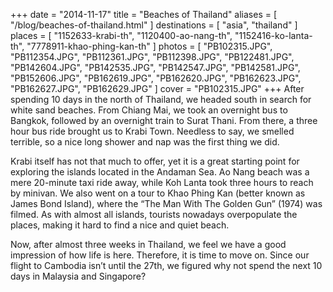 +++
date    = "2014-11-17"
title   = "Beaches of Thailand"
aliases = [ "/blog/beaches-of-thailand.html" ]
destinations = [ "asia", "thailand" ]
places  = [
  "1152633-krabi-th", "1120400-ao-nang-th", "1152416-ko-lanta-th",
  "7778911-khao-phing-kan-th"
]
photos = [
  "PB102315.JPG", "PB112354.JPG", "PB112361.JPG", "PB112398.JPG", "PB122481.JPG",
  "PB142604.JPG", "PB142535.JPG", "PB142547.JPG", "PB142581.JPG", "PB152606.JPG",
  "PB162619.JPG", "PB162620.JPG", "PB162623.JPG", "PB162627.JPG", "PB162629.JPG"
]
cover = "PB102315.JPG"
+++
After spending 10 days in the north of Thailand, we headed south in search for white sand beaches. From Chiang Mai, we took an overnight bus to Bangkok, followed by an overnight train to Surat Thani. From there, a three hour bus ride brought us to Krabi Town. Needless to say, we smelled terrible, so a nice long shower and nap was the first thing we did.
<!--more-->

Krabi itself has not that much to offer, yet it is a great starting point for exploring the islands located in the Andaman Sea. Ao Nang beach was a mere 20-minute taxi ride away, while Koh Lanta took three hours to reach by minivan. We also went on a tour to Khao Phing Kan (better known as James Bond Island), where the “The Man With The Golden Gun” (1974) was filmed. As with almost all islands, tourists nowadays overpopulate the places, making it hard to find a nice and quiet beach.

Now, after almost three weeks in Thailand, we feel we have a good impression of how life is here. Therefore, it is time to move on. Since our flight to Cambodia isn’t until the 27th, we figured why not spend the next 10 days in Malaysia and Singapore?